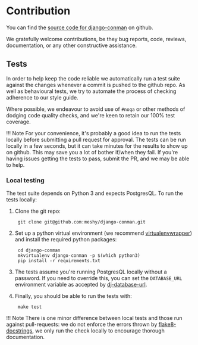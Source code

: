 # Contribution

You can find the [source code for django-conman][github-repo] on github.

We gratefully welcome contributions, be they bug reports, code, reviews,
documentation, or any other constructive assistance.

## Tests

In order to help keep the code reliable we automatically run a test suite
against the changes whenever a commit is pushed to the github repo. As well as
behavioural tests, we try to automate the process of checking adherence to our
style guide.

Where possible, we endeavour to avoid use of `#noqa` or other methods of dodging
code quality checks, and we're keen to retain our 100% test coverage.

!!! Note
    For your convenience, it's probably a good idea to run the tests locally
    before submitting a pull request for approval. The tests can be run locally
    in a few seconds, but it can take minutes for the results to show up on
    github. This may save you a lot of bother if/when they fail. If you're
    having issues getting the tests to pass, submit the PR, and we may be able
    to help.


### Local testing

The test suite depends on Python 3 and expects PostgresQL. To run the tests
locally:

1. Clone the git repo:

        git clone git@github.com:meshy/django-conman.git

1. Set up a python virtual environment (we recommend
   [virtualenvwrapper][virtualenvwrapper]) and install the required python
   packages:

        cd django-conman
        mkvirtualenv django-conman -p $(which python3)
        pip install -r requirements.txt

1. The tests assume you're running PostgresQL locally without a password. If you
   need to override this, you can set the `DATABASE_URL` environment variable
   as accepted by [dj-database-url][dj-database-url].

1. Finally, you should be able to run the tests with:

        make test

!!! Note
    There is one minor difference between local tests and those run against
    pull-requests: we do not enforce the errors thrown by
    [flake8-docstrings][flake8-docstrings], we only run the check locally to
    encourage thorough documentation.


[dj-database-url]: https://github.com/kennethreitz/dj-database-url
[flake8-docstrings]: https://pypi.python.org/pypi/flake8-docstrings
[github-repo]: https://github.com/meshy/django-conman
[virtualenvwrapper]: https://pypi.python.org/pypi/virtualenvwrapper
